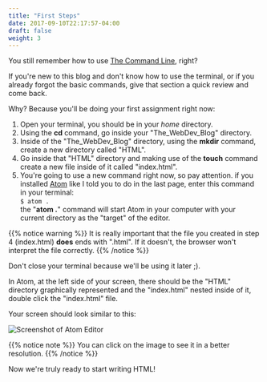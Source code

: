 ```yaml
---
title: "First Steps"
date: 2017-09-10T22:17:57-04:00
draft: false
weight: 3
---
```


You still remember how to use [The Command Line](/the_command_line), right?

If you're new to this blog and don't know how to use the terminal,
or if you already forgot the basic commands, give that section a quick
review and come back.

Why? Because you'll be doing your first assignment right now:

1. Open your terminal, you should be in your *home* directory.
2. Using the **cd** command, go inside your "The_WebDev_Blog" directory.
3. Inside of the "The_WebDev_Blog" directory, using the **mkdir** command,
create a new directory called "HTML".
4. Go inside that "HTML" directory and making use of the **touch** command
create a new file inside of it called "index.html".
5. You're going to use a new command right now, so pay attention. if you installed [Atom](https://atom.io) like I told you to do in the last page, enter this
command in your terminal: <br/> `$ atom .` <br/> the "**atom .**"
command will start Atom in your computer with your current directory as the
"target" of the editor.

{{% notice warning %}}
It is really important that the file you created in step 4
(index.html) **does** ends with ".html". If it doesn't, the browser
won't interpret the file correctly.
{{% /notice %}}

Don't close your terminal because we'll be using it later ;).

In Atom, at the left side of your screen, there should be the "HTML" directory
graphically represented and the "index.html" nested inside of it, double click
the "index.html" file.

Your screen should look similar to this:

![Screenshot of Atom Editor](html_editor.png)

{{% notice note %}}
You can click on the image to see it in a better resolution.
{{% /notice %}}

Now we're truly ready to start writing HTML!
